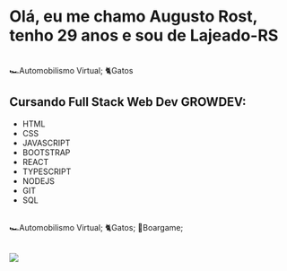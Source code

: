<h1> Olá, eu me chamo Augusto Rost, tenho 29 anos e sou de Lajeado-RS</h1>
<br>🏎️Automobilismo Virtual;  🐈Gatos
<h2>Cursando Full Stack Web Dev GROWDEV:</h2>
<ul>
<li>HTML</li>
  <li>CSS</li>
  <li>JAVASCRIPT</li>
  <li>BOOTSTRAP</li>
  <li>REACT</li>
  <li>TYPESCRIPT</li>
  <li>NODEJS</li>
  <li>GIT</li>
  <li>SQL</li>
  </ul>
<br>🏎️Automobilismo Virtual;  🐈Gatos; 🎲Boargame;

<br> <a href="https://instagram.com/augustorost" rel="nofollow"><img src="https://camo.githubusercontent.com/acaa286597b43c96dc02b69b90de15a65c52063e31835b763a061cc815f64bac/68747470733a2f2f696d672e736869656c64732e696f2f62616467652f2d496e7374616772616d2d2532334534343035463f7374796c653d666f722d7468652d6261646765266c6f676f3d696e7374616772616d266c6f676f436f6c6f723d7768697465" data-canonical-src="https://img.shields.io/badge/-Instagram-%23E4405F?style=for-the-badge&amp;logo=instagram&amp;logoColor=white" style="max-width: 100%;"></a>

